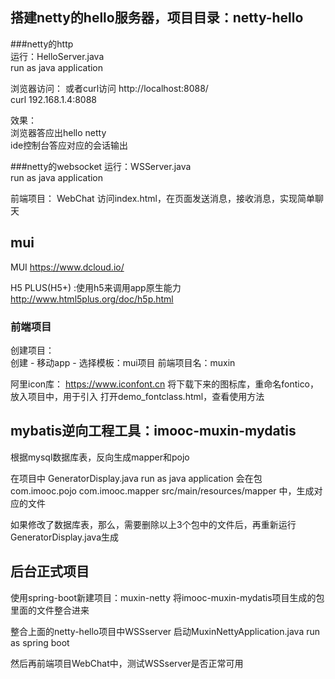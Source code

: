 ##


## 搭建netty的hello服务器，项目目录：netty-hello


###netty的http  
运行：HelloServer.java  
run as java application  

浏览器访问：  或者curl访问
http://localhost:8088/  
curl 192.168.1.4:8088

效果：  
浏览器答应出hello netty  
ide控制台答应对应的会话输出  

###netty的websocket
运行：WSServer.java  
run as java application 

前端项目：
WebChat
访问index.html，在页面发送消息，接收消息，实现简单聊天



## mui

MUI   https://www.dcloud.io/  

H5 PLUS(H5+)  :使用h5来调用app原生能力  
http://www.html5plus.org/doc/h5p.html  


### 前端项目
创建项目：  
创建 - 移动app - 选择模板：mui项目
前端项目名：muxin

阿里icon库：
https://www.iconfont.cn
将下载下来的图标库，重命名fontico，放入项目中，用于引入
打开demo_fontclass.html，查看使用方法



## mybatis逆向工程工具：imooc-muxin-mydatis  
根据mysql数据库表，反向生成mapper和pojo

在项目中
GeneratorDisplay.java
run as java application 
会在包
com.imooc.pojo
com.imooc.mapper
src/main/resources/mapper
中，生成对应的文件

如果修改了数据库表，那么，需要删除以上3个包中的文件后，再重新运行GeneratorDisplay.java生成


## 后台正式项目

使用spring-boot新建项目：muxin-netty
将imooc-muxin-mydatis项目生成的包里面的文件整合进来

整合上面的netty-hello项目中WSSserver
启动MuxinNettyApplication.java
run as spring boot

然后再前端项目WebChat中，测试WSSserver是否正常可用


